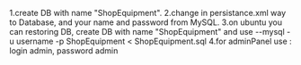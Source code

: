 1.create DB with name "ShopEquipment".
2.change in persistance.xml way to Database, and your name and password from MySQL.
3.on ubuntu you can restoring DB, create DB with name "ShopEquipment" and use 
--mysql -u username -p ShopEquipment < ShopEquipment.sql
4.for adminPanel use : login admin, password admin